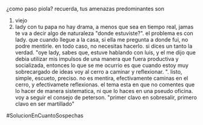 ¿como paso piola? recuerda, tus amenazas predominantes son 
1) viejo
2) lady
con tu papa no hay drama, a menos que sea en tiempo real, jamas te va a decir algo de naturaleza "donde estuviste?". el problema es con lady. que cuando llegue a la casa, si ella me pregunta a donde fui, no podre mentirle. en todo caso, no necesitas hacerlo. si dices un tanto la verdad. "oye lady, sabes que, estuve hablando con luis, y el me dijo que debia utilizar mis impulsos de una manera que fuera productiva y socializada, entonces lo que se me ocurrio es que cuando estoy muy sobrecargado de ideas voy al cerro a caminar y reflexionar. ". listo, simple, escueto, preciso. no es mentira, efectivamente caminas en el cerro, y efectivamete reflexionas. el tema esta en que no comentes que lo hacer de manera sistematica, ni que lo haces en una pseudo oficina. voy a seguir el consejo de peterson. "primer clavo en sobresalir, primero clavo en ser martillado"


#SolucionEnCuantoSospechas